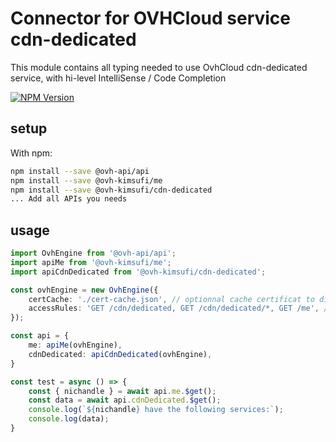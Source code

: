 # Connector for OVHCloud service cdn-dedicated

This module contains all typing needed to use OvhCloud cdn-dedicated service, with hi-level IntelliSense / Code Completion

[![NPM Version](https://img.shields.io/npm/v/@ovh-kimsufi/cdn-dedicated.svg?style=flat)](https://www.npmjs.org/package/@ovh-kimsufi/cdn-dedicated)

## setup

With npm:
````bash
npm install --save @ovh-api/api
npm install --save @ovh-kimsufi/me
npm install --save @ovh-kimsufi/cdn-dedicated
... Add all APIs you needs
````

## usage

````typescript
import OvhEngine from '@ovh-api/api';
import apiMe from '@ovh-kimsufi/me';
import apiCdnDedicated from '@ovh-kimsufi/cdn-dedicated';

const ovhEngine = new OvhEngine({ 
    certCache: './cert-cache.json', // optionnal cache certificat to disk
    accessRules: 'GET /cdn/dedicated, GET /cdn/dedicated/*, GET /me', // optionnal limit the requested privileges.
});

const api = {
    me: apiMe(ovhEngine),
    cdnDedicated: apiCdnDedicated(ovhEngine),
}

const test = async () => {
    const { nichandle } = await api.me.$get();
    const data = await api.cdnDedicated.$get();
    console.log(`${nichandle} have the following services:`);
    console.log(data);
}

````